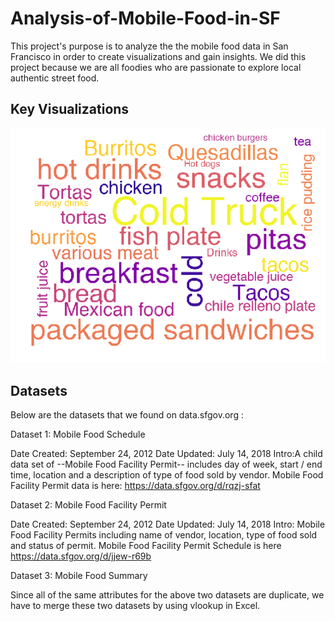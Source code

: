 # Analysis-of-Mobile-Food-in-SF


This project's purpose is to analyze the the mobile food data in San Francisco in order to create visualizations and gain insights. We did this project because we are all foodies who are passionate to explore local authentic street food. 

## Key Visualizations

![](Visualization%20Images/MobileFoodWordCloud.png)


## Datasets
Below are the datasets that we found on data.sfgov.org :

Dataset 1: Mobile Food Schedule

Date Created: September 24, 2012
Date Updated: July 14, 2018
Intro:A child data set of --Mobile Food Facility Permit-- includes day of week, start / end time, location and a description of type of food sold by vendor. Mobile Food Facility Permit data is here: https://data.sfgov.org/d/rqzj-sfat

Dataset 2: Mobile Food Facility Permit

Date Created: September 24, 2012
Date Updated: July 14, 2018
Intro: Mobile Food Facility Permits including name of vendor, location, type of food sold and status of permit. Mobile Food Facility Permit Schedule is here https://data.sfgov.org/d/jjew-r69b

Dataset 3: Mobile Food Summary

Since all of the same attributes for the above two datasets are duplicate, we have to merge these two datasets by using vlookup in Excel.
